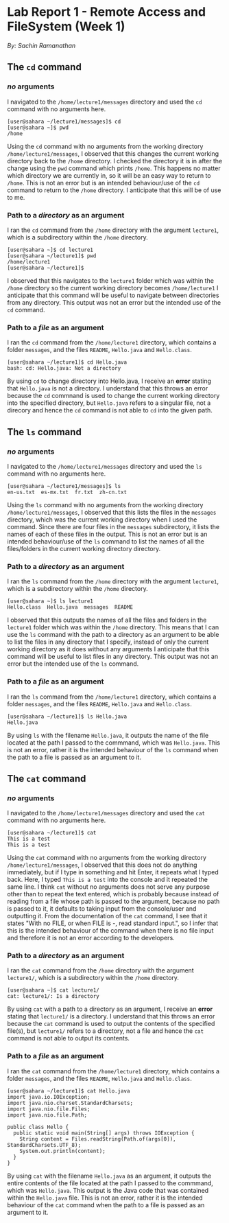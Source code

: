 # Lab Report 1 - Remote Access and FileSystem (Week 1)
_By: Sachin Ramanathan_

## The `cd` command

### _no_ arguments

I navigated to the `/home/lecture1/messages` directory and used the `cd` command with no arguments here.

```
[user@sahara ~/lecture1/messages]$ cd
[user@sahara ~]$ pwd
/home
```

Using the `cd` command with no arguments from the working directory `/home/lecture1/messages`, I observed that this changes the current working directory back to the `/home` directory.
I checked the directory it is in after the change using the `pwd` command which prints `/home`.
This happens no matter which directory we are currently in, so it will be an easy way to return to `/home`.
This is not an error but is an intended behaviour/use of the `cd` command to return to the `/home` directory. I anticipate that this will be of use to me.

### Path to a _directory_ as an argument

I ran the `cd` command from the `/home` directory with the argument `lecture1`, which is a subdirectory within the `/home` directory.

```
[user@sahara ~]$ cd lecture1
[user@sahara ~/lecture1]$ pwd
/home/lecture1
[user@sahara ~/lecture1]$
```

I observed that this navigates to the `lecture1` folder which was within the `/home` directory so the current working directory becomes `/home/lecture1`
I anticipate that this command will be useful to navigate between directories from any directory.
This output was not an error but the intended use of the `cd` command.

### Path to a _file_ as an argument

I ran the `cd` command from the `/home/lecture1` directory, which contains a folder `messages`, and the files `README`, `Hello.java` and `Hello.class`.

```
[user@sahara ~/lecture1]$ cd Hello.java 
bash: cd: Hello.java: Not a directory
```

By using `cd` to change directory into Hello.java, I receive an **error** stating that `Hello.java` is not a directory.
I understand that this throws an error because the `cd` commnand is used to change the current working directory into the specified directory, but `Hello.java` refers to a 
singular file, not a direcory and hence the `cd` command is not able to `cd` into the given path.

## The `ls` command

### _no_ arguments

I navigated to the `/home/lecture1/messages` directory and used the `ls` command with no arguments here.

```
[user@sahara ~/lecture1/messages]$ ls
en-us.txt  es-mx.txt  fr.txt  zh-cn.txt
```

Using the `ls` command with no arguments from the working directory `/home/lecture1/messages`, I observed that this lists the files in the `messages` directory, which was the current working directory when I used the command.
Since there are four files in the `messages` subdirectory, it lists the names of each of these files in the output.
This is not an error but is an intended behaviour/use of the `ls` command to list the names of all the files/folders in the current working directory directory.

### Path to a _directory_ as an argument

I ran the `ls` command from the `/home` directory with the argument `lecture1`, which is a subdirectory within the `/home` directory.

```
[user@sahara ~]$ ls lecture1
Hello.class  Hello.java  messages  README
```

I observed that this outputs the names of all the files and folders in the `lecture1` folder which was within the `/home` directory.
This means that I can use the `ls` command with the path to a directory as an argument to be able to list the files in any directory that I specify, instead of only the current working directory as it does without any arguments
I anticipate that this command will be useful to list files in any directory.
This output was not an error but the intended use of the `ls` command.

### Path to a _file_ as an argument

I ran the `ls` command from the `/home/lecture1` directory, which contains a folder `messages`, and the files `README`, `Hello.java` and `Hello.class`.

```
[user@sahara ~/lecture1]$ ls Hello.java
Hello.java
```

By using `ls` with the filename `Hello.java`, it outputs the name of the file located at the path I passed to the commmand, which was `Hello.java`.
This is not an error, rather it is the intended behaviour of the `ls` command when the path to a file is passed as an argument to it.

## The `cat` command

### _no_ arguments

I navigated to the `/home/lecture1/messages` directory and used the `cat` command with no arguments here.

```
[user@sahara ~/lecture1]$ cat 
This is a test
This is a test
```

Using the `cat` command with no arguments from the working directory `/home/lecture1/messages`, I observed that this does not do anything immediately, but if I type in something and hit Enter, it repeats what I typed back. Here, I typed `This is a test` into the console and it repeated the same line.
I think `cat` without no arguments does not serve any purpose other than to repeat the text entered, which is probably because instead of reading from a file whose path is passed to the argument, because no path is passed to it, it defaults to taking input from the console/user and outputting it.
From the documentation of the `cat` command, I see that it states "With no FILE, or when FILE is -, read standard input.", so I infer that this is the intended behaviour of the command when there is no file input and therefore it is not an error according to the developers.

### Path to a _directory_ as an argument

I ran the `cat` command from the `/home` directory with the argument `lecture1/`, which is a subdirectory within the `/home` directory.

```
[user@sahara ~]$ cat lecture1/
cat: lecture1/: Is a directory
```

By using `cat` with a path to a directory as an argument, I receive an **error** stating that `lecture1/` is a directory.
I understand that this throws an error because the `cat` command is used to output the contents of the specified file(s), but `lecture1/` refers to a directory, not a file and hence the `cat` command is not able to output its contents.

### Path to a _file_ as an argument

I ran the `cat` command from the `/home/lecture1` directory, which contains a folder `messages`, and the files `README`, `Hello.java` and `Hello.class`.

```
[user@sahara ~/lecture1]$ cat Hello.java 
import java.io.IOException;
import java.nio.charset.StandardCharsets;
import java.nio.file.Files;
import java.nio.file.Path;

public class Hello {
  public static void main(String[] args) throws IOException {
    String content = Files.readString(Path.of(args[0]), StandardCharsets.UTF_8);    
    System.out.println(content);
  }
}
```

By using `cat` with the filename `Hello.java` as an argument, it outputs the entire contents of the file located at the path I passed to the commmand, which was `Hello.java`.
This output is the Java code that was contained within the `Hello.java` file.
This is not an error, rather it is the intended behaviour of the `cat` command when the path to a file is passed as an argument to it.
